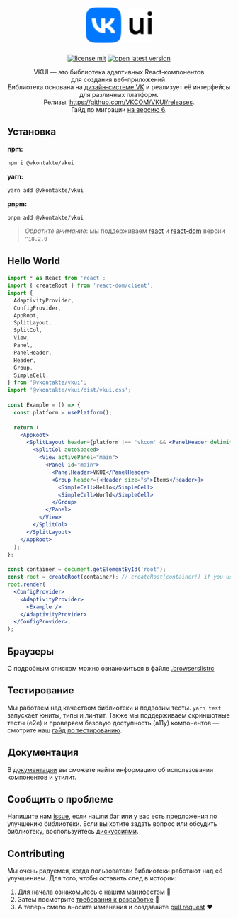 <h1 align="center">
  <a href="https://vkui.io/">
    <picture>
      <source media="(prefers-color-scheme: dark)" srcset="https://raw.githubusercontent.com/VKCOM/VKUI/d72dcc219bc4b441b2740b69d9343aea14d66c7f/docs/assets/vkui-logo-light.svg">
      <img src="https://raw.githubusercontent.com/VKCOM/VKUI/d72dcc219bc4b441b2740b69d9343aea14d66c7f/docs/assets/vkui-logo-dark.svg" width="150" alt="VKUI logo" />
    </picture>
  </a>
</h1>
<p align="center">
  <a href="LICENSE"><img src="https://img.shields.io/npm/l/@vkontakte/vkui?maxAge=3600" alt="license mit"></a>
  <a href="https://npmjs.com/package/@vkontakte/vkui"><img src="https://img.shields.io/npm/v/@vkontakte/vkui/latest.svg?maxAge=3600" alt="open latest version"></a>
</p>
<p align="center">
VKUI — это библиотека адаптивных React-компонентов<br> для создания веб-приложений.<br>
Библиотека основана на <a href="https://www.figma.com/@vk">дизайн-системе VK</a> и реализует её интерфейсы для различных платформ.<br>
Релизы: <a href="https://github.com/VKCOM/VKUI/releases">https://github.com/VKCOM/VKUI/releases</a>.<br>
Гайд по миграции <a href="https://vkcom.github.io/VKUI/#/Migrations">на версию 6</a>.
</p>

## Установка

**npm:**

```sh
npm i @vkontakte/vkui
```

**yarn:**

```sh
yarn add @vkontakte/vkui
```

**pnpm:**

```sh
pnpm add @vkontakte/vkui
```

> _Обратите внимание_: мы поддерживаем [react](https://www.npmjs.com/package/react) и [react-dom](https://www.npmjs.com/package/react-dom) версии `^18.2.0`

## Hello World

```jsx static
import * as React from 'react';
import { createRoot } from 'react-dom/client';
import {
  AdaptivityProvider,
  ConfigProvider,
  AppRoot,
  SplitLayout,
  SplitCol,
  View,
  Panel,
  PanelHeader,
  Header,
  Group,
  SimpleCell,
} from '@vkontakte/vkui';
import '@vkontakte/vkui/dist/vkui.css';

const Example = () => {
  const platform = usePlatform();

  return (
    <AppRoot>
      <SplitLayout header={platform !== 'vkcom' && <PanelHeader delimiter="none" />}>
        <SplitCol autoSpaced>
          <View activePanel="main">
            <Panel id="main">
              <PanelHeader>VKUI</PanelHeader>
              <Group header={<Header size="s">Items</Header>}>
                <SimpleCell>Hello</SimpleCell>
                <SimpleCell>World</SimpleCell>
              </Group>
            </Panel>
          </View>
        </SplitCol>
      </SplitLayout>
    </AppRoot>
  );
};

const container = document.getElementById('root');
const root = createRoot(container); // createRoot(container!) if you use TypeScript
root.render(
  <ConfigProvider>
    <AdaptivityProvider>
      <Example />
    </AdaptivityProvider>
  </ConfigProvider>,
);
```

## Браузеры

С подробным списком можно ознакомиться в файле [.browserslistrc](https://github.com/VKCOM/VKUI/blob/master/.browserslistrc)

## Тестирование

Мы работаем над качеством библиотеки и подвозим тесты. `yarn test` запускает юниты, типы и линтит. Также мы поддерживаем скриншотные тесты (e2e) и проверяем базовую доступность (a11y) компонентов — смотрите наш [гайд по тестированию](https://github.com/VKCOM/VKUI/blob/master/docs/TESTING.md).

## Документация

В [документации](https://vkui.io/) вы сможете найти информацию об использовании компонентов и утилит.

## Сообщить о проблеме

Напишите нам [issue](https://github.com/VKCOM/VKUI/issues/new/choose), если нашли баг или у вас есть предложения по улучшению библиотеки. Если вы хотите задать вопрос или обсудить библиотеку, воспользуйтесь [дискуссиями](https://github.com/VKCOM/VKUI/discussions/categories/q-a).

## Contributing

Мы очень радуемся, когда пользователи библиотеки работают над её улучшением. Для того, чтобы оставить след в истории:

1. Для начала ознакомьтесь с нашим [манифестом](https://github.com/VKCOM/VKUI/blob/master/docs/MANIFESTO.md) 📝
2. Затем посмотрите [требования к разработке](https://github.com/VKCOM/VKUI/blob/master/docs/CONTRIBUTING.md) 🔧
3. А теперь смело вносите изменения и создавайте [pull request](https://github.com/VKCOM/VKUI/pulls) ❤️
